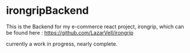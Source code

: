 # irongripBackend

This is the Backend for my e-commerce react project, irongrip, which can be found here :
https://github.com/LazarVell/irongrip

currently a work in progress, nearly complete.
